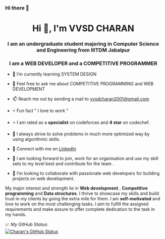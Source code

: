### Hi there 👋

<!--
**VVSD-Charan/VVSD-Charan** is a ✨ _special_ ✨ repository because its `README.md` (this file) appears on your GitHub profile.

Here are some ideas to get you started:

- 🔭 I’m currently working on ...
- 🌱 I’m currently learning ...
- 👯 I’m looking to collaborate on ...
- 🤔 I’m looking for help with ...
- 💬 Ask me about ...
- 📫 How to reach me: ...
- 😄 Pronouns: ...
- ⚡ Fun fact: ...
-->




<h1 align="center">Hi 👋, I'm  VVSD CHARAN</h1>

<h3 align="center">I am an undergraduate student majoring in Computer Science and Engineering from IIITDM Jabalpur</h3>
<h3 align="center">I am a WEB DEVELOPER and a COMPETITIVE PROGRAMMER</h3>

- 🌱 I’m currently learning SYSTEM DESIGN

- 💬 Feel free to ask me about COMPETITIVE PROGRAMMING and WEB DEVELOPMENT

- 📫 Reach me out by sending a mail to vvsdcharan2001@gmail.com

- ⚡ Fun fact " I love to work "

- ⭐ I am rated as a <strong>specialist</strong> on codeforces and  <strong>4 star</strong> on codechef.

- 🤔 I always strive to solve problems in much more optimized way by using algorithmic skills.

- 💼 Connect with me on <a href="https://www.linkedin.com/in/vvsd-charan-0938b81bb/">LinkedIn </a> 
  
- 🙂 I am looking forward to join, work for an organisation and use my skill sets to my level best and contribute for the team . 

- 👯 I’m looking to collaborate with passionate web developers for building projects on web development.
<!--

Here are some ideas to get you started:

- 🔭 I’m currently working on ...
- 🌱 I’m currently learning ...
- 👯 I’m looking to collaborate on ...
- 🤔 I’m looking for help with ...
- 💬 Ask me about ...
- 📫 How to reach me: ...
- 😄 Pronouns: ...
- ⚡ Fun fact: ..
-->

My major interest and strength lie in <strong>Web development</strong> , <strong>Competitive programming</strong> and <strong>Data structures</strong>. I thrive to showcase my skills and build trust in my clients by going the extra mile for them. I am <strong>self-motivated</strong> and love to work on the most challenging tasks. I aim to fulfill the assigned requirements and make assure to offer complete dedication to the task in my hands.


📈 *My GitHub Status*:  
[![Charan's GitHub Status](https://github-readme-stats.vercel.app/api?username=VVSD-Charan&theme=gotham&show_icons=true&count_private=true)](https://github.com/VVSD-Charan)
